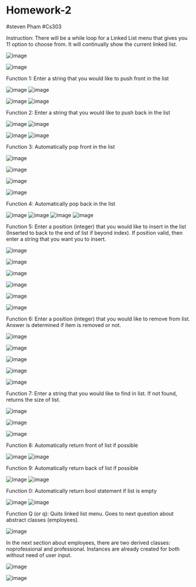 # Homework-2
#steven Pham
#Cs303

Instruction: There will be a while loop for a Linked List menu that gives you 11 option to choose from. It will continually show the current linked list.

![image](https://github.com/Cs-303/Homework-2/assets/113368129/c66cdf97-8035-4c1e-bd72-53041e801820)

![image](https://github.com/Cs-303/Homework-2/assets/113368129/da2243d5-84e7-4a75-90e7-55b6a53c9fa3)



Function 1: Enter a string that you would like to push front in the list

![image](https://github.com/Cs-303/Homework-2/assets/113368129/01fa8d4f-ee48-4fad-9fdb-f7dc22b8d051)
![image](https://github.com/Cs-303/Homework-2/assets/113368129/b275b9cc-8b04-4e70-bf1b-dcae28653259)

![image](https://github.com/Cs-303/Homework-2/assets/113368129/8c05906c-767f-464d-b905-910a3cbc9728)
![image](https://github.com/Cs-303/Homework-2/assets/113368129/7be16d8b-5d34-4154-bba4-23c6eea941e9)



Function 2: Enter a string that you would like to push back in the list

![image](https://github.com/Cs-303/Homework-2/assets/113368129/7cdffaa4-a65c-48b0-8c6d-588071435a89)
![image](https://github.com/Cs-303/Homework-2/assets/113368129/643fab18-a2ac-4002-9a45-5908807635dd)

![image](https://github.com/Cs-303/Homework-2/assets/113368129/f7e2860c-fea3-4148-b8b3-12c42d416776)
![image](https://github.com/Cs-303/Homework-2/assets/113368129/a08f74c1-f7e6-4cf5-8838-0f52f32f9c79)



Function 3: Automatically pop front in the list

![image](https://github.com/Cs-303/Homework-2/assets/113368129/39caa16d-969b-4b28-a73c-9611156e3486)

![image](https://github.com/Cs-303/Homework-2/assets/113368129/b33c64a6-fed9-42db-8448-8d03928342f0)

![image](https://github.com/Cs-303/Homework-2/assets/113368129/a4011de9-6e60-4ae3-85b9-8772e665e1dc)

![image](https://github.com/Cs-303/Homework-2/assets/113368129/45804607-449b-4ae5-a411-a7f6de2e04e1)



Function 4: Automatically pop back in the list

![image](https://github.com/Cs-303/Homework-2/assets/113368129/39caa16d-969b-4b28-a73c-9611156e3486)
![image](https://github.com/Cs-303/Homework-2/assets/113368129/9233f99c-98b8-4b47-bb88-bc74cd3239d3)
![image](https://github.com/Cs-303/Homework-2/assets/113368129/4f17b77e-c761-4d53-9ce1-d091b4607343)
![image](https://github.com/Cs-303/Homework-2/assets/113368129/58015f89-76f2-47f2-a499-84934169f4a8)



Function 5: Enter a position (integer) that you would like to insert in the list (Inserted to back to the end of list if beyond index). If position valid, then enter a string that you want you to insert. 

![image](https://github.com/Cs-303/Homework-2/assets/113368129/da2243d5-84e7-4a75-90e7-55b6a53c9fa3)

![image](https://github.com/Cs-303/Homework-2/assets/113368129/d4816b15-242d-4321-a7dc-56614987e030)

![image](https://github.com/Cs-303/Homework-2/assets/113368129/084b7f80-808d-428a-8860-c636e0ba2e66)

![image](https://github.com/Cs-303/Homework-2/assets/113368129/f20540f6-2244-49db-b90e-1a099da5a237)

![image](https://github.com/Cs-303/Homework-2/assets/113368129/458cd2be-97d6-4167-86b0-e0f6798a2ceb)

![image](https://github.com/Cs-303/Homework-2/assets/113368129/f42a2b47-4ac9-4a9f-bfde-5c915dc1c6df)



Function 6: Enter a position (integer) that you would like to remove from list. Answer is determined if item is removed or not.

![image](https://github.com/Cs-303/Homework-2/assets/113368129/e3864643-e50d-4637-9d4e-9f2d4faf153e)

![image](https://github.com/Cs-303/Homework-2/assets/113368129/3845ccef-7138-4678-8786-a3c0a42d8db9)

![image](https://github.com/Cs-303/Homework-2/assets/113368129/9aefe3be-f253-4ad3-b5e4-381b03d1ff0e)

![image](https://github.com/Cs-303/Homework-2/assets/113368129/c0030833-999a-4b17-9522-08efdb9b1529)

![image](https://github.com/Cs-303/Homework-2/assets/113368129/4502b47e-8e18-4cd5-8a15-84c0dcb1d491)



Function 7: Enter a string that you would like to find in list. If not found, returns the size of list.

![image](https://github.com/Cs-303/Homework-2/assets/113368129/986bf33a-8b5d-4b6a-967a-7b0b4909e583)

![image](https://github.com/Cs-303/Homework-2/assets/113368129/42f83115-f2e8-4685-b138-a5242bd19c8d)

![image](https://github.com/Cs-303/Homework-2/assets/113368129/2f1d69c7-6e71-4089-a073-b549b0a99219)




Function 8: Automatically return front of list if possible

![image](https://github.com/Cs-303/Homework-2/assets/113368129/d2d93875-1cc4-426f-b2f1-e784344588e0)
![image](https://github.com/Cs-303/Homework-2/assets/113368129/cabf07d9-574c-4f5b-b4f5-ede6574741fe)



Function 9: Automatically return back of list if possible

![image](https://github.com/Cs-303/Homework-2/assets/113368129/ecb4c9f6-71ef-4055-b374-f9798e048a61)
![image](https://github.com/Cs-303/Homework-2/assets/113368129/ec8b853c-ef2f-48e2-8468-957487306528)



Function 0: Automatically return bool statement if list is empty

![image](https://github.com/Cs-303/Homework-2/assets/113368129/f1719827-8d42-48e2-9400-80fea6acf1b3)
![image](https://github.com/Cs-303/Homework-2/assets/113368129/80510a32-94ec-4194-862a-6bded459da73)



Function Q (or q): Quits linked list menu. Goes to next question about abstract classes (employees).

![image](https://github.com/Cs-303/Homework-2/assets/113368129/aa569b50-64b5-4de4-b816-9e6f5235d74d)



In the next section about employees, there are two derived classes: noprofessional and professional. Instances are already created for both without need of user input.

![image](https://github.com/Cs-303/Homework-2/assets/113368129/fd089d5c-20ca-495d-a6ff-2fbb02539259)

![image](https://github.com/Cs-303/Homework-2/assets/113368129/1cc1a5dd-7750-43aa-a6d7-a73d24b8b7d0)





